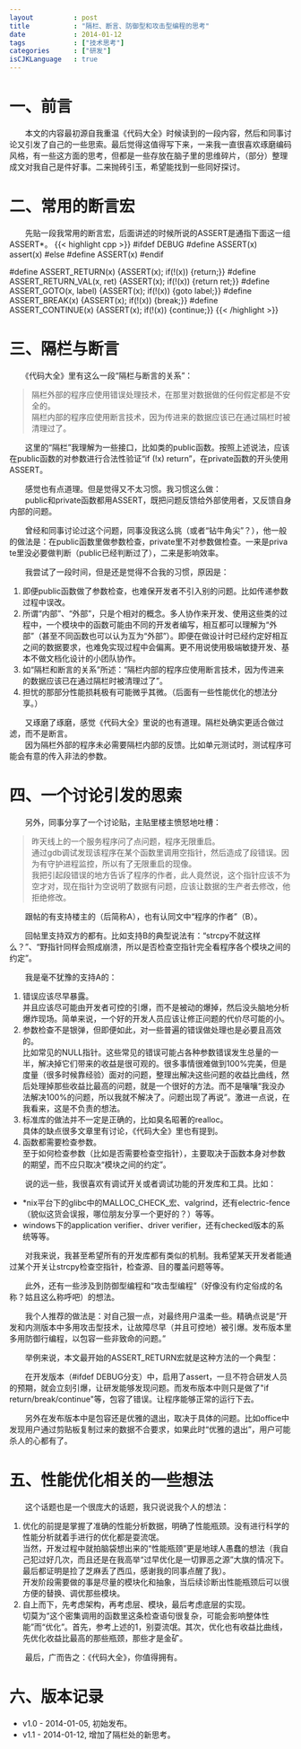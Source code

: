 ```yaml
---
layout          : post
title           : "隔栏、断言、防御型和攻击型编程的思考"
date            : 2014-01-12
tags            : ["技术思考"]
categories      : ["研发"]
isCJKLanguage   : true
---
```



# 一、前言 #

　　本文的内容最初源自我重温《代码大全》时候读到的一段内容，然后和同事讨论又引发了自己的一些思索。最后觉得这值得写下来，一来我一直很喜欢琢磨编码风格，有一些这方面的​思考，但都是一些存放在脑子里的思维碎片，（部分）整理成文对我自己是件好事。二来抛砖引玉，希望能找到一些同好探讨。


# 二、常用的断言宏 #

　　先贴一段我常用的断言宏，后面讲述的时候所说的ASSERT是通指下面这一组ASSERT*。
{{< highlight cpp >}}
#ifdef DEBUG
#define ASSERT(x) assert(x)
#else
#define ASSERT(x)
#endif

#define ASSERT_RETURN(x)            {ASSERT(x); if(!(x)) {return;}}
#define ASSERT_RETURN_VAL(x, ret)   {ASSERT(x); if(!(x)) {return ret;}}
#define ASSERT_GOTO(x, label)       {ASSERT(x); if(!(x)) {goto label;}}
#define ASSERT_BREAK(x)             {ASSERT(x); if(!(x)) {break;}}
#define ASSERT_CONTINUE(x)          {ASSERT(x); if(!(x)) {continue;}}
{{< /highlight >}}  


# 三、隔栏与断言 #
　　《代码大全》里有这么一段“隔栏与断言的关系”：

> 隔栏外部的程序应使用错误处理技术，在那里对数据做的任何假定都是不安全的。  
> 隔栏内部的程序应使用断言技术，因为传进来的数据应该已在通过隔栏时被清理过了。

　　这里的“隔栏”我理解为一些接口，比如类的public函数。按照上述说法，应该在public函数的对参数进行合法性验证“if (!x) return”，在private函数的开头使用ASSERT。

　　感觉也有点道理。但是觉得又不太习惯。我习惯这么做：  
　　public和private函数都用ASSERT，既把问题反馈给外部使用者，又反馈自身内部的问题。

　　曾经和同事讨论过这个问题，同事没我这么挑（或者“钻牛角尖”？），他一般的做法是：在public函数里做参数检查，private里不对参数做检查。一来是priva​te里没必要做判断（public已经判断过了），二来是影响效率。

　　我尝试了一段时间，但是还是觉得不合我的习惯，原因是：  

   1. 即便public函数做了参数检查，也难保开发者不引入别的问题。比如传递参数过程中误改。  
   2. 所谓“内部”、“外部”，只是个相对的概念。多人协作来开发、使用这些类的过程中，一个模块中的函数可能由不同的开发者编写，相互都可以理解为“外部”（甚至不同函数也可​以认为互为“外部”）。即便在做设计时已经约定好相互之间的数据要求，也难免实现过程中会偏离。更不用说使用极端敏捷开发、基本不做文档化设计的小团队协作。  
   3. 如“隔栏和断言的关系”所述：“隔栏内部的程序应使用断言技术，因为传进来的数据应该已在通过隔栏时被清理过了”。  
   4. 担忧的那部分性能损耗极有可能微乎其微。（后面有一些性能优化的想法分享。）

　　又琢磨了琢磨，感觉《代码大全》里说的也有道理。隔栏处确实更适合做过滤，而不是断言。  
　　因为隔栏外部的程序未必需要隔栏内部的反馈。比如单元测试时，测试程序可能会有意的传入非法的参数。


# 四、一个讨论引发的思索 #

　　另外，同事分享了一个讨论贴，主贴里楼主愤怒地吐槽：

 > 昨天线上的一个服务程序问了点问题，程序无限重启。  
 > 通过gdb调试发现该程序在某个函数里调用空指针，然后造成了段错误。因为有守护进程监控，所以有了无限重启的现像。  
 > 我把引起段错误的地方告诉了程序的作者，此人竟然说，这个指针应该不为空才对，现在指针为空说明了数据有问题，应该让数据的生产者去修改，他拒绝修改。

　　跟帖的有支持楼主的（后简称A），也有认同文中“程序的作者”（B）。

　　回帖里支持双方的都有。比如支持B的典型说法有：“strcpy不就这样么？”、“野指针同样会照成崩溃，所以是否检查空指针完全看程序各个模块之间的约定”。

　　我是毫不犹豫的支持A的：

   1. 错误应该尽早暴露。  
      并且应该尽可能由开发者可控的引爆，而不是被动的爆掉，然后没头脑地分析爆炸现场。简单来说，一个好的开发人员应该让修正问题的代价尽可能的小。
   2. 参数检查不是银弹，但即便如此，对一些普遍的错误做处理也是必要且高效的。  
      比如常见的NULL指针。这些常见的错误可能占各种参数错误发生总量的一半，解决掉它们带来的收益是很可观的。很多事情很难做到100%完美，但是度量（很多时候靠经验）​面对的问题，整理出解决这些问题的收益比曲线，然后处理掉那些收益比最高的问题，就是一个很好的方法。而不是嚷嚷“我没办法解决100%的问题，所以我就不解决了。问题出​现了再说”。激进一点说，在我看来，这是不负责的想法。
   3. 标准库的做法并不一定是正确的，比如臭名昭著的realloc。  
      具体的缺点很多文章里有讨论，《代码大全》里也有提到。
   4. 函数都需要检查参数。  
      至于如何检查参数（比如是否需要检查空指针），主要取决于函数本身对参数的期望，而不应只取决“模块之间的约定”。

　　说的远一些，我很喜欢有调试开关或者调试功能的开发库和工具。比如：  

   * *nix平台下的glibc中的MALLOC\_CHECK\_宏、valgrind，还有electric-fence（貌似这货会误报，哪位朋友分享一个更好的？）等等。
   * windows下的application verifier、driver verifier，还有checked版本的系统等等。

　　对我来说，我甚至希望所有的开发库都有类似的机制。我希望某天开发者能通过某个开关让strcpy检查空指针，检查源、目的覆盖问题等等。

　　此外，还有一些涉及到防御型编程和“攻击型编程”（好像没有约定俗成的名称？姑且这么称呼吧）的想法。

　　我个人推荐的做法是：对自己狠一点，对最终用户温柔一些。精确点说是“开发和内测版本中多用攻击型技术，让故障尽早（并且可控地）被引爆。发布版本里多用防御行编程，以包​容一些非致命的问题。”

　　举例来说，本文最开始的ASSERT_RETURN宏就是这种方法的一个典型：

　　在开发版本（#ifdef DEBUG分支）中，启用了assert，一旦不符合研发人员的预期，就会立刻引爆，让研发能够发现问题。而发布版本中则只是做了"if return/break/continue"等，包容了错误。让程序能够正常的运行下去。

　　另外在发布版本中是包容还是优雅的退出，取决于具体的问题。比如office中发现用户通过剪贴板复制过来的数据不合要求，如果此时“优雅的退出”，用户可能杀人的心都有​了。

# 五、性能优化相关的一些想法 #

　　这个话题也是一个很庞大的话题，我只说说我个人的想法：

   1. 优化的前提是掌握了准确的性能分析数据，明确了性能瓶颈。没有进行科学的性能分析就着手进行的优化都是耍流氓。  
      当然，开发过程中就拍脑袋想出来的“性能瓶颈”更是地球人愚蠢的想法（我自己犯过好几次，而且还是在我高举“过早优化是一切罪恶之源”大旗的情况下。最后都证明是捡了芝麻​丢了西瓜，感谢我的同事点醒了我）。  
      开发阶段需要做的事是尽量的模块化和抽象，当后续诊断出性能瓶颈后可以很方便的替换、调优那些模块。
   2. 自上而下，先考虑架构，再考虑层、模块，最后考虑底层的实现。  
      切莫为“这个密集调用的函数里这条检查语句很复杂，可能会影响整体性能”而“优化”。首先，参考上述的1，别耍流氓。其次，优化也有收益比曲线，先优化收益比最高的那些瓶​颈，那些才是金矿。


　　最后，广而告之：《代码大全》，你值得拥有。

# 六、版本记录 #

   * v1.0 - 2014-01-05, 初始发布。
   * v1.1 - 2014-01-12, 增加了隔栏处的新思考。

